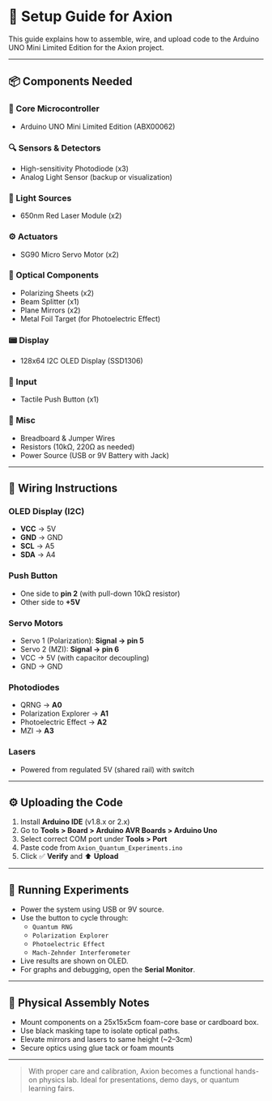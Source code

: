 # 🔧 Setup Guide for Axion 

This guide explains how to assemble, wire, and upload code to the Arduino UNO Mini Limited Edition for the Axion project.

---

## 📦 Components Needed

### 🧠 Core Microcontroller
- Arduino UNO Mini Limited Edition (ABX00062)

### 🔍 Sensors & Detectors
- High-sensitivity Photodiode (x3)
- Analog Light Sensor (backup or visualization)

### 🔦 Light Sources
- 650nm Red Laser Module (x2)

### ⚙️ Actuators
- SG90 Micro Servo Motor (x2)

### 🧲 Optical Components
- Polarizing Sheets (x2)
- Beam Splitter (x1)
- Plane Mirrors (x2)
- Metal Foil Target (for Photoelectric Effect)

### 📟 Display
- 128x64 I2C OLED Display (SSD1306)

### 🔘 Input
- Tactile Push Button (x1)

### 🔗 Misc
- Breadboard & Jumper Wires
- Resistors (10kΩ, 220Ω as needed)
- Power Source (USB or 9V Battery with Jack)

---

## 🧷 Wiring Instructions

### OLED Display (I2C)
- **VCC** → 5V
- **GND** → GND
- **SCL** → A5
- **SDA** → A4

### Push Button
- One side to **pin 2** (with pull-down 10kΩ resistor)
- Other side to **+5V**

### Servo Motors
- Servo 1 (Polarization): **Signal → pin 5**
- Servo 2 (MZI): **Signal → pin 6**
- VCC → 5V (with capacitor decoupling)
- GND → GND

### Photodiodes
- QRNG → **A0**
- Polarization Explorer → **A1**
- Photoelectric Effect → **A2**
- MZI → **A3**

### Lasers
- Powered from regulated 5V (shared rail) with switch

---

## ⚙️ Uploading the Code

1. Install **Arduino IDE** (v1.8.x or 2.x)
2. Go to **Tools > Board > Arduino AVR Boards > Arduino Uno**
3. Select correct COM port under **Tools > Port**
4. Paste code from `Axion_Quantum_Experiments.ino`
5. Click ✅ **Verify** and ⬆️ **Upload**

---

## 🧪 Running Experiments

- Power the system using USB or 9V source.
- Use the button to cycle through:
  - `Quantum RNG`
  - `Polarization Explorer`
  - `Photoelectric Effect`
  - `Mach-Zehnder Interferometer`
- Live results are shown on OLED.
- For graphs and debugging, open the **Serial Monitor**.

---

## 📏 Physical Assembly Notes

- Mount components on a 25x15x5cm foam-core base or cardboard box.
- Use black masking tape to isolate optical paths.
- Elevate mirrors and lasers to same height (~2–3cm)
- Secure optics using glue tack or foam mounts

--- 

> With proper care and calibration, Axion becomes a functional hands-on physics lab. Ideal for presentations, demo days, or quantum learning fairs.
